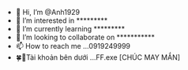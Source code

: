 - 👋 Hi, I’m @Anh1929
- 👀 I’m interested in *********
- 🌱 I’m currently learning *********
- 💞️ I’m looking to collaborate on ***********
- 📫 How to reach me ...0919249999
- 🍀🐧Tài khoản bên dưới ...FF.exe [CHÚC MAY MẮN]
<!---
Anh1929/Anh1929 is a ✨ special ✨ repository because its `README.md` (this file) appears on your GitHub profile.
You can click the Preview link to take a look at your changes.
--->
